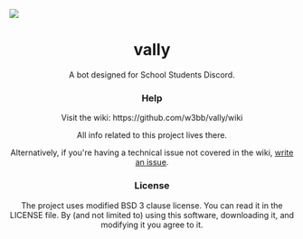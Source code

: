<a href="https://github.com/w3bb/vally"> <img src="http://webb.spiderden.net/images/projects/vally/vally.png"> </a>
<h1 align="center">vally </h1>
<p align="center">A bot designed for School Students Discord.</p>

<h3 align="center">Help</h3>
<p align="center">Visit the wiki: https://github.com/w3bb/vally/wiki</p>
<p align="center">All info related to this project lives there.</p>
<p align="center">Alternatively, if you're having a technical issue not covered in the wiki, <a href="https://github.com/w3bb/vally/issues/new">write an issue</a>.</p>

<h3 align="center"> License </h3>
<p align="center">The project uses modified BSD 3 clause license. You can read it in the LICENSE file. By (and not limited to) using this software, downloading it, and modifying it you agree to it.</p>
